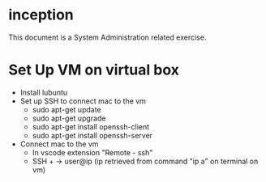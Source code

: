 # inception
This document is a System Administration related exercise.
# Set Up VM on virtual box
- Install lubuntu
- Set up SSH to connect mac to the vm
  - sudo apt-get update
  - sudo apt-get upgrade
  - sudo apt-get install openssh-client
  - sudo apt-get install openssh-server
- Connect mac to the vm
  - In vscode extension "Remote - ssh" 
  - SSH + -> user@ip  (ip retrieved from command "ip a" on terminal on vm)
  
